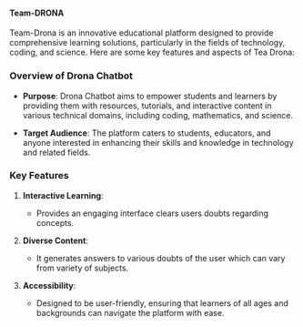 #### Team-DRONA
Team-Drona is an innovative educational platform designed to provide comprehensive learning solutions, particularly in the fields of technology, coding, and science. Here are some key features and aspects of Tea Drona:

### Overview of Drona Chatbot

- **Purpose**: Drona Chatbot aims to empower students and learners by providing them with resources, tutorials, and interactive content in various technical domains, including coding, mathematics, and science.

- **Target Audience**: The platform caters to students, educators, and anyone interested in enhancing their skills and knowledge in technology and related fields.

### Key Features

1. **Interactive Learning**:
   - Provides an engaging interface clears users doubts regarding concepts.

2. **Diverse Content**:
   - It generates answers to various doubts of the user which can vary from variety of subjects.


3. **Accessibility**:
   - Designed to be user-friendly, ensuring that learners of all ages and backgrounds can navigate the platform with ease.
  


